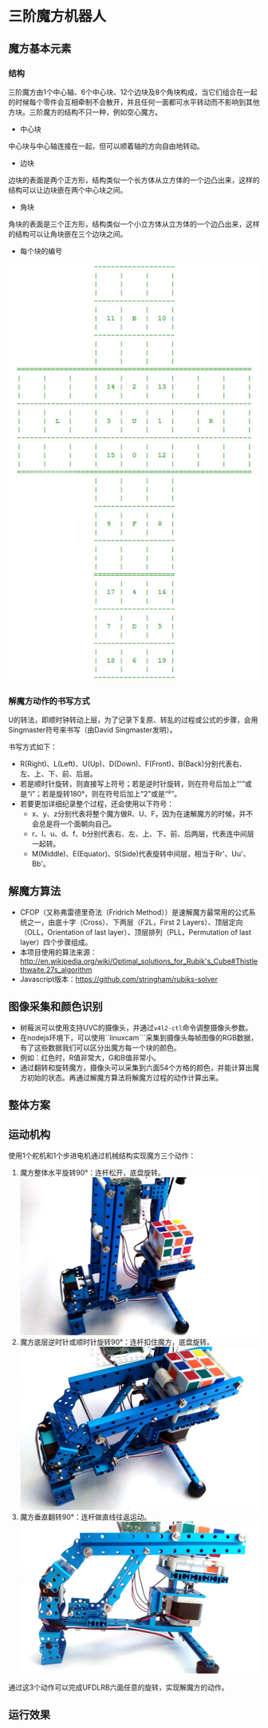 # 三阶魔方机器人
## 魔方基本元素
### 结构

三阶魔方由1个中心轴、6个中心块、12个边块及8个角块构成，当它们组合在一起的时候每个零件会互相牵制不会散开，并且任何一面都可水平转动而不影响到其他方块。三阶魔方的结构不只一种，例如空心魔方。
 * 中心块
  
  中心块与中心轴连接在一起，但可以顺着轴的方向自由地转动。

 * 边块
  
  边块的表面是两个正方形，结构类似一个长方体从立方体的一个边凸出来，这样的结构可以让边块嵌在两个中心块之间。

 * 角块
  
  角块的表面是三个正方形，结构类似一个小立方体从立方体的一个边凸出来，这样的结构可以让角块嵌在三个边块之间。

 * 每个块的编号
 
  ![cubes](https://github.com/xeecos/RubikCubeSolver/raw/master/images/1.jpg)

### 解魔方动作的书写方式
  U的转法，即顺时钟转动上层，为了记录下复原、转乱的过程或公式的步骤，会用Singmaster符号来书写（由David Singmaster发明）。
  
  书写方式如下：
  * R(Right)、L(Left)、U(Up)、D(Down)、F(Front)、B(Back)分别代表右、左、上、下、前、后层。
  * 若是顺时针旋转，则直接写上符号；若是逆时针旋转，则在符号后加上“'”或是“i”；若是旋转180°，则在符号后加上“2”或是“²”。
  * 若要更加详细纪录整个过程，还会使用以下符号：
    - x、y、z分别代表将整个魔方做R、U、F，因为在速解魔方的时候，并不会总是将一个面朝向自己。
    - r、l、u、d、f、b分别代表右、左、上、下、前、后两层，代表连中间层一起转。
    - M(Middle)、E(Equator)、S(Side)代表旋转中间层，相当于Rr'、Uu'、Bb'。

## 解魔方算法

 * CFOP（又称弗雷德里奇法（Fridrich Method））是速解魔方最常用的公式系统之一，由底十字（Cross）、下两层（F2L，First 2 Layers）、顶层定向（OLL，Orientation of last layer）、顶层排列（PLL，Permutation of last layer）四个步骤组成。
 * 本项目使用的算法来源：http://en.wikipedia.org/wiki/Optimal_solutions_for_Rubik's_Cube#Thistlethwaite.27s_algorithm
 * Javascript版本：https://github.com/stringham/rubiks-solver

## 图像采集和颜色识别

 * 树莓派可以使用支持UVC的摄像头，并通过```v4l2-ctl```命令调整摄像头参数。
 * 在nodejs环境下，可以使用``linuxcam```采集到摄像头每帧图像的RGB数据，有了这些数据我们可以区分出魔方每一个块的颜色。
 * 例如：红色时，R值非常大，G和B值非常小。
 * 通过翻转和旋转魔方，摄像头可以采集到六面54个方格的颜色，并能计算出魔方初始的状态。再通过解魔方算法将解魔方过程的动作计算出来。

## 整体方案

## 运动机构

使用1个舵机和1个步进电机通过机械结构实现魔方三个动作：

 1. 魔方整体水平旋转90°：连杆松开，底盘旋转。![cubes](https://github.com/xeecos/RubikCubeSolver/raw/master/images/4.jpg)
 2. 魔方底层逆时针或顺时针旋转90°：连杆扣住魔方，底盘旋转。![cubes](https://github.com/xeecos/RubikCubeSolver/raw/master/images/3.jpg)
 3. 魔方垂直翻转90°：连杆做直线往返运动。![cubes](https://github.com/xeecos/RubikCubeSolver/raw/master/images/2.jpg)

通过这3个动作可以完成UFDLRB六面任意的旋转，实现解魔方的动作。

## 运行效果
